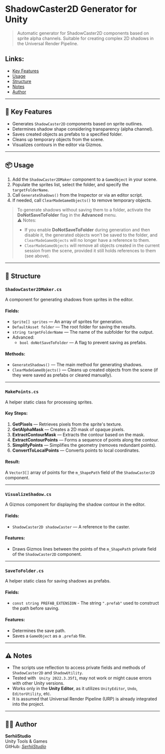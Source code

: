 ﻿# ShadowCaster2D Generator for Unity

> Automatic generator for ShadowCaster2D components based on sprite alpha channels. Suitable for creating complex 2D shadows in the Universal Render Pipeline.

## Links:
- [Key Features](#key-features)
- [Usage](#usage)
- [Structure](#structure)
- [Notes](#notes)
- [Author](#author)

---
## 🔧 Key Features

- Generates `ShadowCaster2D` components based on sprite outlines.
- Determines shadow shape considering transparency (alpha channel).
- Saves created objects as prefabs to a specified folder.
- Cleans up temporary objects from the scene.
- Visualizes contours in the editor via Gizmos.
---

## 📦 Usage

1. Add the `ShadowCaster2DMaker` component to a `GameObject` in your scene.
2. Populate the sprites list, select the folder, and specify the `targetFolderName`.
3. Call `GenerateShadows()` from the Inspector or via an editor script.
4. If needed, call `ClearMadeGameObjects()` to remove temporary objects.  
> To generate shadows without saving them to a folder, activate the **DoNotSaveToFolder** flag in the **Advanced** menu.   
⚠️ Notes: 
> - If you enable **DoNotSaveToFolder** during generation and then disable it, the generated objects won't be saved to the folder, and `ClearMadeGameObjects` will no longer have a reference to them.
> - `ClearMadeGameObjects` will remove all objects created in the current session from the scene, provided it still holds references to them (see above).

---

## 📁 Structure

### `ShadowCaster2DMaker.cs`

A component for generating shadows from sprites in the editor.

#### Fields:
- `Sprite[] sprites` — An array of sprites for generation.
- `DefaultAsset folder` — The root folder for saving the results.
- `string targetFolderName` — The name of the subfolder for the output.
- Advanced:
	- `bool doNotSaveToFolder` — A flag to prevent saving as prefabs.

#### Methods:
- `GenerateShadows()` —  The main method for generating shadows.
- `ClearMadeGameObjects()` — Cleans up created objects from the scene (if they were saved as prefabs or cleared manually).

---

### `MakePoints.cs`

A helper static class for processing sprites.

#### Key Steps:
1. **GetPixels** — Retrieves pixels from the sprite's texture.
2. **GetAlphaMask** — Creates a 2D mask of opaque pixels.
3. **ExtractContourMask** — Extracts the contour based on the mask.
4. **ExtractContourPoints** — Forms a sequence of points along the contour.
5. **SimplifyPoints** — Simplifies the geometry (removes redundant points).
6. **ConvertToLocalPoints** — Converts points to local coordinates.

#### Result:
A `Vector3[]` array of points for the `m_ShapePath` field of the `ShadowCaster2D` component.

---

### `VisualizeShadow.cs`

A Gizmos component for displaying the shadow contour in the editor.

#### Fields:
- `ShadowCaster2D shadowCaster` — A reference to the caster.

#### Features:
- Draws Gizmos lines between the points of the `m_ShapePath` private field of the `ShadowCaster2D` component.

---

### `SaveToFolder.cs`

A helper static class for saving shadows as prefabs.

#### Fields:
- `const string PREFAB_EXTENSION` - The string `".prefab"` used to construct the path before saving.

#### Features:
- Determines the save path.
- Saves a `GameObject` as a `.prefab` file.

---

## ⚠️ Notes

- The scripts use reflection to access private fields and methods of `ShadowCaster2D` and `ShadowUtility`.
- Tested with `
Unity 2022.3.35f1`, may not work or might cause errors with other Unity versions.
- Works only in the **Unity Editor**, as it utilizes `UnityEditor`, `Undo`, `EditorUtility`, etc.
- It is assumed that Universal Render Pipeline (URP) is already integrated into the project.

---

## 👨‍💻 Author

**SerhiiStudio**  
Unity Tools & Games  
GitHub: _[SerhiiStudio](https://github.com/SerhiiStudio)_  
